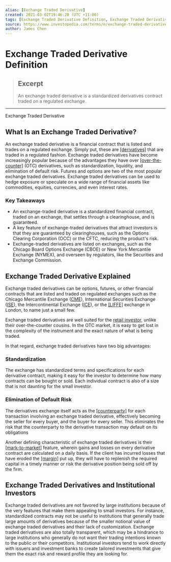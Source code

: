 ```yaml
---
alias: [Exchange Traded Derivative]
created: 2021-03-02T19:46:20 (UTC +11:00)
tags: [Exchange Traded Derivative Definition, Exchange Traded Derivative]
source: https://www.investopedia.com/terms/e/exchange-traded-derivative.asp
author: James Chen
---
```


# Exchange Traded Derivative Definition

> ## Excerpt
> An exchange traded derivative is a standardized derivatives contract traded on a regulated exchange.

---

Exchange Traded Derivative
## What Is an Exchange Traded Derivative?

An exchange traded derivative is a financial contract that is listed and trades on a regulated exchange. Simply put, these are [[derivatives]](https://www.investopedia.com/terms/d/derivative.asp) that are traded in a regulated fashion. Exchange traded derivatives have become increasingly popular because of the advantages they have over [[over-the-counter]](https://www.investopedia.com/terms/o/otc.asp) (OTC) derivatives, such as standardization, liquidity, and elimination of default risk. Futures and options are two of the most popular exchange traded derivatives. Exchange traded derivatives can be used to hedge exposure or speculate on a wide range of financial assets like commodities, equities, currencies, and even interest rates.

### Key Takeaways

-   An exchange-traded derivative is a standardized financial contract, traded on an exchange, that settles through a clearinghouse, and is guaranteed.
-   A key feature of exchange-traded derivatives that attract investors is that they are guaranteed by clearinghouses, such as the Options Clearing Corporation (OCC) or the CFTC, reducing the product's risk.
-   Exchange-traded derivatives are listed on exchanges, such as the Chicago Board Options Exchange (CBOE) or New York Mercantile Exchange (NYMEX), and overseen by regulators, like the Securities and Exchange Commission.

## Exchange Traded Derivative Explained

Exchange traded derivatives can be options, futures, or other financial contracts that are listed and traded on regulated exchanges such as the Chicago Mercantile Exchange ([CME](https://www.investopedia.com/terms/c/cme.asp)), International Securities Exchange ([ISE](https://www.investopedia.com/terms/i/internationalsecurityexchange.asp)), the Intercontinental Exchange ([ICE](https://www.investopedia.com/terms/i/intercontinentalexchange.asp)), or the [[LIFFE]](https://www.investopedia.com/terms/l/liffe.asp) exchange in London, to name just a small few.

Exchange traded derivatives are well suited for the [retail investor](https://www.investopedia.com/terms/r/retailinvestor.asp), unlike their over-the-counter cousins. In the OTC market, it is easy to get lost in the complexity of the instrument and the exact nature of what is being traded.

In that regard, exchange traded derivatives have two big advantages: 

### Standardization

The exchange has standardized terms and specifications for each derivative contract, making it easy for the investor to determine how many contracts can be bought or sold. Each individual contract is also of a size that is not daunting for the small investor.

### Elimination of Default Risk

The derivatives exchange itself acts as the [[counterparty]](https://www.investopedia.com/terms/c/counterpartyrisk.asp) for each transaction involving an exchange traded derivative, effectively becoming the seller for every buyer, and the buyer for every seller. This eliminates the risk that the counterparty to the derivative transaction may default on its obligations

Another defining characteristic of exchange traded derivatives is their [[mark-to-market]](https://www.investopedia.com/terms/m/marktomarket.asp) feature, wherein gains and losses on every derivative contract are calculated on a daily basis. If the client has incurred losses that have eroded the [[margin]](https://www.investopedia.com/terms/m/margin.asp) put up, they will have to replenish the required capital in a timely manner or risk the derivative position being sold off by the firm.

## Exchange Traded Derivatives and Institutional Investors

Exchange traded derivatives are not favored by large institutions because of the very features that make them appealing to small investors. For instance, standardized contracts may not be useful to institutions that generally trade large amounts of derivatives because of the smaller notional value of exchange traded derivatives and their lack of customization. Exchange traded derivatives are also totally transparent, which may be a hindrance to large institutions who generally do not want their trading intentions known to the public or their competitors. Institutional investors tend to work directly with issuers and investment banks to create tailored investments that give them the exact risk and reward profile they are looking for.
